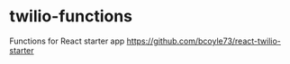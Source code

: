 # twilio-functions

Functions for React starter app https://github.com/bcoyle73/react-twilio-starter
